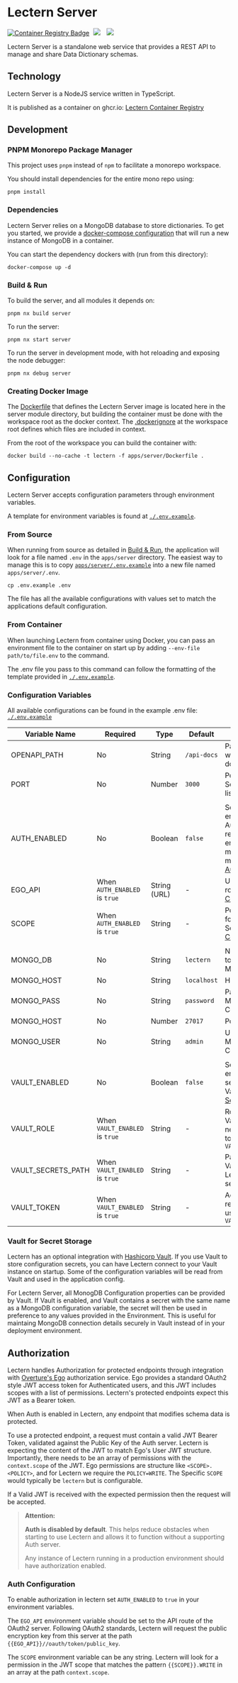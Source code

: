 # Lectern Server

[<img alt="Container Registry Badge" src="https://img.shields.io/badge/Docker--Image-ghcr.io-blue?style=for-the-badge&color=blue&cacheSeconds=0" />](https://github.com/overture-stack/lectern/pkgs/container/lectern)
[<img hspace="5" src="https://img.shields.io/badge/chat--with--developers-overture--slack-blue?style=for-the-badge">](http://slack.overture.bio)
[<img hspace="5" src="https://img.shields.io/badge/License-AGPL--3.0-blue?style=for-the-badge">](https://github.com/overture-stack/lectern/blob/develop/LICENSE)

Lectern Server is a standalone web service that provides a REST API to manage and share Data Dictionary schemas.

## Technology

Lectern Server is a NodeJS service written in TypeScript.

It is published as a container on ghcr.io: [Lectern Container Registry](https://github.com/overture-stack/lectern/pkgs/container/lectern)

## Development

### PNPM Monorepo Package Manager
This project uses `pnpm` instead of `npm` to facilitate a monorepo workspace.

You should install dependencies for the entire mono repo using:

```shell
pnpm install
```
### Dependencies

Lectern Server relies on a MongoDB database to store dictionaries. To get you started, we provide a [docker-compose configuration](./docker-compose.yaml) that will run a new instance of MongoDB in a container.

You can start the dependency dockers with (run from this directory):

```shell
docker-compose up -d
```
### Build & Run

To build the server, and all modules it depends on:

```shell
pnpm nx build server
```

To run the server:

```shell
pnpm nx start server
```

To run the server in development mode, with hot reloading and exposing the node debugger:

```shell
pnpm nx debug server
```

### Creating Docker Image

The [Dockerfile](./Dockerfile) that defines the Lectern Server image is located here in the server module directory, but building the container must be done with the workspace root as the docker context. The [.dockerignore](../../.dockerignore) at the workspace root defines which files are included in context.

From the root of the workspace you can build the container with:

```shell
docker build --no-cache -t lectern -f apps/server/Dockerfile .
```
## Configuration

Lectern Server accepts configuration parameters through environment variables.

A template for environment variables is found at [`./.env.example`](./.env.example).


### From Source

When running from source as detailed in [Build & Run](#build--run), the application will look for a file named `.env` in the `apps/server` directory. The easiest way to manage this is to copy [`apps/server/.env.example`](./.env.example) into a new file named `apps/server/.env`.

```shell
cp .env.example .env
```

The file has all the available configurations with values set to match the applications default configuration.

### From Container

When launching Lectern from container using Docker, you can pass an environment file to the container on start up by adding `--env-file path/to/file.env` to the command.

The .env file you pass to this command can follow the formatting of the template provided in [`./.env.example`](./.env.example).

### Configuration Variables

All available configurations can be found in the example .env file: [`./.env.example`](./.env.example)

| Variable Name      | Required                       | Type         | Default     | Description                                                                                                                                 |
| ------------------ | ------------------------------ | ------------ | ----------- | ------------------------------------------------------------------------------------------------------------------------------------------- |
| OPENAPI_PATH       | No                             | String       | `/api-docs` | Path to Swagger UI with API documentation.                                                                                                  |
| PORT               | No                             | Number       | `3000`      | Port Lectern Server API will listen to.                                                                                                     |
|                    |                                |              |             |                                                                                                                                             |
| AUTH_ENABLED       | No                             | Boolean      | `false`     | Set to `true` to enable Authorization restrictions on all endpoints that modify data. For more details see [Authorization](#authorization). |
| EGO_API            | When `AUTH_ENABLED` is `true`  | String (URL) | -           | URL to the EGO API root. See [Auth Configuration](#auth-configuration).                                                                     |
| SCOPE              | When `AUTH_ENABLED` is `true`  | String       | -           | Policy name to look for in JWT Scope. See [Auth Configuration](#auth-configuration).                                                        |
|                    |                                |              |             |                                                                                                                                             |
| MONGO_DB           | No                             | String       | `lectern`   | Name of Database to connect with in MongoDB                                                                                                 |
| MONGO_HOST         | No                             | String       | `localhost` | Host of MongoDB                                                                                                                             |
| MONGO_PASS         | No                             | String       | `password`  | Password used for MongoDB Connection                                                                                                        |
| MONGO_HOST         | No                             | Number       | `27017`     | Port of MongoDB                                                                                                                             |
| MONGO_USER         | No                             | String       | `admin`     | User name for MongoDB Connection                                                                                                            |
|                    |                                |              |             |                                                                                                                                             |
| VAULT_ENABLED      | No                             | Boolean      | `false`     | Set to true to enable reading secret values from Vault. See [Vault for Secret Storage](#vault-for-secret-storage).                          |
| VAULT_ROLE         | When `VAULT_ENABLED` is `true` | String       | -           | Role to use for Vault connection, needs permission to read from `VAULT_SECRETS_PATH`                                                        |
| VAULT_SECRETS_PATH | When `VAULT_ENABLED` is `true` | String       | -           | Path to location in Vault that holds Lectern relevant secrets                                                                               |
| VAULT_TOKEN        | When `VAULT_ENABLED` is `true` | String       | -           | Access Token to read from Vault using specified `VAULT_ROLE`                                                                                |

### Vault for Secret Storage

Lectern has an optional integration with [Hashicorp Vault](https://www.vaultproject.io/). If you use Vault to store configuration secrets, you can have Lectern connect to your Vault instance on startup. Some of the configuration variables will be read from Vault and used in the application config.

For Lectern Server, all MonogDB Configuration properties can be provided by Vault. If Vault is enabled, and Vault contains a secret with the same name as a MongoDB configuration variable, the secret will then be used in preference to any values provided in the Environment. This is useful for maintaing MongoDB connection details securely in Vault instead of in your deployment environment.

## Authorization

Lectern handles Authorization for protected endpoints through integration with [Overture's Ego](https://www.overture.bio/products/ego/) authorization service. Ego provides a standard OAuth2 style JWT access token for Authenticated users, and this JWT includes scopes with a list of permissions. Lectern's protected endpoints expect this JWT as a Bearer token.

When Auth is enabled in Lectern, any endpoint that modifies schema data is protected. 

To use a protected endpoint, a request must contain a valid JWT Bearer Token, validated against the Public Key of the Auth server. Lectern is expecting the content of the JWT to match Ego's User JWT structure. Importantly, there needs to be an array of permissions with the `context.scope` of the JWT. Ego permissions are structure like `<SCOPE>.<POLICY>`, and for Lectern we require the `POLICY=WRITE`. The Specific `SCOPE` would typically be `lectern` but is configurable.

If a Valid JWT is received with the expected permission then the request will be accepted.

> **Attention:**
> 
> **Auth is disabled by default**. This helps reduce obstacles when starting to use Lectern and allows it to function without a supporting Auth server.
>
> Any instance of Lectern running in a production environment should have authorization enabled.

### Auth Configuration

To enable authorization in lectern set `AUTH_ENABLED` to `true` in your environment variables.

The `EGO_API` environment variable should be set to the API route of the OAuth2 server. Following OAuth2 standards, Lectern will request the public encryption key from this server at the path `{{EGO_API}}//oauth/token/public_key`.

The `SCOPE` environment variable can be any string. Lectern will look for a permission in the JWT scope that matches the pattern `{{SCOPE}}.WRITE` in an array at the path `context.scope`.


